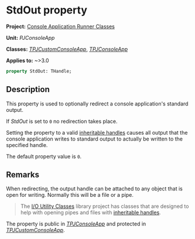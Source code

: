 # StdOut property

**Project:** [Console Application Runner Classes](../API.md)

**Unit:** _PJConsoleApp_

**Classes:** [_TPJCustomConsoleApp_](./TPJCustomConsoleApp.md), [_TPJConsoleApp_](./TPJConsoleApp.md)

**Applies to:** ~>3.0

```pascal
property StdOut: THandle;
```

## Description

This property is used to optionally redirect a console application's standard output.

If _StdOut_ is set to `0` no redirection takes place.

Setting the property to a valid [inheritable handles](../InheritableHandles.md) causes all output that the console application writes to standard output to actually be written to the specified handle.

The default property value is `0`.

## Remarks

When redirecting, the output handle can be attached to any object that is open for writing. Normally this will be a file or a pipe.

> The [I/O Utility Classes](../../../Docs/IOUtils/API.md) library project has classes that are designed to help with opening pipes and files with [inheritable handles](../InheritableHandles.md).

The property is public in [_TPJConsoleApp_](./TPJConsoleApp.md) and protected in [_TPJCustomConsoleApp_](./TPJCustomConsoleApp.md).
